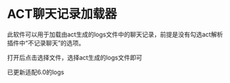 # ACT聊天记录加载器

此软件可以用于加载由act生成的logs文件中的聊天记录，前提是没有勾选act解析插件中“不记录聊天”的选项。

打开后点击选择文件，选择act生成的logs文件即可

已更新适配6.0的logs
